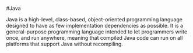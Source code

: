 #Java



Java is a high-level, class-based, object-oriented programming language designed to have as few implementation dependencies as possible. It is a general-purpose programming language intended to let programmers write once, and run anywhere, meaning that compiled Java code can run on all platforms that support Java without recompiling.